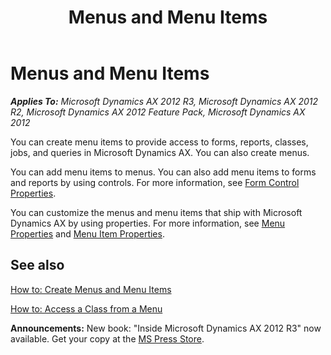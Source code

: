 ﻿---
title: Menus and Menu Items
TOCTitle: Menus and Menu Items
ms:assetid: 0ff22614-0abe-4217-b95f-e4ab6d3c35cf
ms:mtpsurl: https://msdn.microsoft.com/en-us/library/Aa596556(v=AX.60)
ms:contentKeyID: 35240503
ms.date: 05/18/2015
mtps_version: v=AX.60
---

# Menus and Menu Items 


_**Applies To:** Microsoft Dynamics AX 2012 R3, Microsoft Dynamics AX 2012 R2, Microsoft Dynamics AX 2012 Feature Pack, Microsoft Dynamics AX 2012_

You can create menu items to provide access to forms, reports, classes, jobs, and queries in Microsoft Dynamics AX. You can also create menus.

You can add menu items to menus. You can also add menu items to forms and reports by using controls. For more information, see [Form Control Properties](form-control-properties.md).

You can customize the menus and menu items that ship with Microsoft Dynamics AX by using properties. For more information, see [Menu Properties](https://msdn.microsoft.com/en-us/library/aa674461\(v=ax.60\)) and [Menu Item Properties](https://msdn.microsoft.com/en-us/library/aa678720\(v=ax.60\)).

## See also

[How to: Create Menus and Menu Items](how-to-create-menus-and-menu-items.md)

[How to: Access a Class from a Menu](how-to-access-a-class-from-a-menu.md)

  
**Announcements:** New book: "Inside Microsoft Dynamics AX 2012 R3" now available. Get your copy at the [MS Press Store](https://www.microsoftpressstore.com/store/inside-microsoft-dynamics-ax-2012-r3-9780735685109).

